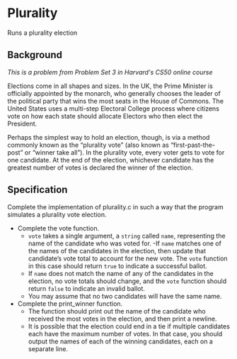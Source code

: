 # Plurality
Runs a plurality election

## Background
*This is a problem from Problem Set 3 in Harvard's CS50 online course*

Elections come in all shapes and sizes. In the UK, the Prime Minister is officially appointed by the monarch, who generally chooses the leader of the political party that wins the most seats in the House of Commons. The United States uses a multi-step Electoral College process where citizens vote on how each state should allocate Electors who then elect the President.

Perhaps the simplest way to hold an election, though, is via a method commonly known as the “plurality vote” (also known as “first-past-the-post” or “winner take all”). In the plurality vote, every voter gets to vote for one candidate. At the end of the election, whichever candidate has the greatest number of votes is declared the winner of the election.

## Specification
Complete the implementation of plurality.c in such a way that the program simulates a plurality vote election.

- Complete the vote function.
  - `vote` takes a single argument, a `string` called `name`, representing the name of the candidate who was voted for.
  -If `name` matches one of the names of the candidates in the election, then update that candidate’s vote total to account for the new vote. The `vote` function in this case should return `true` to indicate a successful ballot.
  - If `name` does not match the name of any of the candidates in the election, no vote totals should change, and the `vote` function should return `false` to indicate an invalid ballot.
  - You may assume that no two candidates will have the same name.
- Complete the print_winner function.
  - The function should print out the name of the candidate who received the most votes in the election, and then print a newline.
  - It is possible that the election could end in a tie if multiple candidates each have the maximum number of votes. In that case, you should output the names of each of the winning candidates, each on a separate line.
